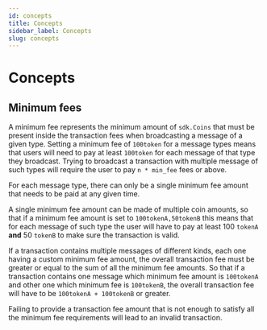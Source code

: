 ```yaml
---
id: concepts
title: Concepts
sidebar_label: Concepts
slug: concepts
---
```


# Concepts 

## Minimum fees
A minimum fee represents the minimum amount of `sdk.Coins` that must be present inside the transaction fees when broadcasting a message of a given type. Setting a minimum fee of `100token` for a message types means that users will need to pay at least `100token` for each message of that type they broadcast. Trying to broadcast a transaction with multiple message of such types will require the user to pay `n * min_fee` fees or above. 

For each message type, there can only be a single minimum fee amount that needs to be paid at any given time. 

A single minimum fee amount can be made of multiple coin amounts, so that if a minimum fee amount is set to `100tokenA,50tokenB` this means that for each message of such type the user will have to pay at least 100 `tokenA` **and** 50 `tokenB` to make sure the transaction is valid. 

If a transaction contains multiple messages of different kinds, each one having a custom minimum fee amount, the overall transaction fee must be greater or equal to the sum of all the minimum fee amounts. So that if a transaction contains one message which minimum fee amount is `100tokenA` and other one which minimum fee is `100tokenB`, the overall transaction fee will have to be `100tokenA + 100tokenB` or greater.

Failing to provide a transaction fee amount that is not enough to satisfy all the minimum fee requirements will lead to an invalid transaction.  